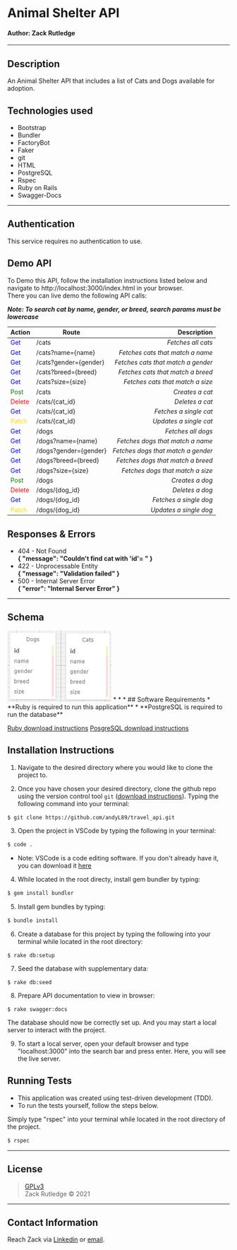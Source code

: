 # Animal Shelter API
#### **Author: Zack Rutledge**
* * *

## Description

An Animal Shelter API that includes a list of Cats and Dogs available for adoption.

## Technologies used

* Bootstrap
* Bundler
* FactoryBot
* Faker
* git
* HTML
* PostgreSQL
* Rspec
* Ruby on Rails
* Swagger-Docs

* * *

## Authentication

This service requires no authentication to use.

## Demo API

To Demo this API, follow the installation instructions listed below and navigate to http://localhost:3000/index.html in your browser. \
There you can live demo the following API calls:

**_Note: To search cat by name, gender, or breed, search params must be lowercase_**

 Action |  Route | Description
| :--- | --- | ---: |
| <span style="color:blue">Get</span> | /cats | _Fetches all cats_ |
| <span style="color:blue">Get</span> | /cats?name={name} | _Fetches cats that match a name_ |
| <span style="color:blue">Get</span> | /cats?gender={gender} | _Fetches cats that match a gender_ |
| <span style="color:blue">Get</span> | /cats?breed={breed} | _Fetches cats that match a breed_ |
| <span style="color:blue">Get</span> | /cats?size={size} | _Fetches cats that match a size_ |
| <span style="color:green">Post</span> | /cats | _Creates a cat_ |
| <span style="color:red">Delete</span> | /cats/{cat_id} | _Deletes a cat_ |
| <span style="color:blue">Get</span> | /cats/{cat_id} | _Fetches a single cat_ |
| <span style="color:gold">Patch</span> | /cats/{cat_id} | _Updates a single cat_ |
| <span style="color:blue">Get</span> | /dogs | _Fetches all dogs_ |
| <span style="color:blue">Get</span> | /dogs?name={name} | _Fetches dogs that match a name_ |
| <span style="color:blue">Get</span> | /dogs?gender={gender} | _Fetches dogs that match a gender_ |
| <span style="color:blue">Get</span> | /dogs?breed={breed} | _Fetches dogs that match a breed_ |
| <span style="color:blue">Get</span> | /dogs?size={size} | _Fetches dogs that match a size_ |
| <span style="color:green">Post</span> | /dogs | _Creates a dog_ |
| <span style="color:red">Delete</span> | /dogs/{dog_id} | _Deletes a dog_ |
| <span style="color:blue">Get</span> | /dogs/{dog_id} | _Fetches a single dog_ |
| <span style="color:gold">Patch</span> | /dogs/{dog_id} | _Updates a single dog_ |

## Responses & Errors

* 404 - Not Found \
  **{ "message": "Couldn't find cat with 'id'=  " }**
* 422 - Unprocessable Entity \
  **{ "message": "Validation failed" }**
* 500 - Internal Server Error \
  **{ "error": "Internal Server Error" }**

* * *
## Schema

<img src="./public/images/api-schema.jpg" alt="Image of schema.">
* * *
## Software Requirements
* **Ruby is required to run this application**
* **PostgreSQL is required to run the database**

 <a href="https://www.learnhowtoprogram.com/ruby-and-rails/getting-started-with-ruby/installing-ruby">Ruby download instructions</a>
  <a href="https://www.learnhowtoprogram.com/ruby-and-rails/getting-started-with-ruby/installing-postgres">PosgreSQL download instructions</a>

## Installation Instructions
1. Navigate to the desired directory where you would like to clone the project to.

2. Once you have chosen your desired directory, clone the github repo using the version control tool `git` (<a href="https://www.learnhowtoprogram.com/introduction-to-programming/getting-started-with-intro-to-programming/git-and-github">download instructions</a>). Typing the following command into your terminal:
```bash
$ git clone https://github.com/andyL89/travel_api.git
```
3. Open the project in VSCode by typing the following in your terminal:

``` bash
$ code .
```
* Note: VSCode is a code editing software. If you don't already have it, you can download it <a href="https://code.visualstudio.com/">here</a>

4. While located in the root directy, install gem bundler by typing:

``` bash
$ gem install bundler
```

5. Install gem bundles by typing:

``` bash
$ bundle install
```

6. Create a database for this project by typing the following into your terminal while located in the root directory:
```
$ rake db:setup
```

7. Seed the database with supplementary data:
```
$ rake db:seed
```

8. Prepare API documentation to view in browser:
```
$ rake swagger:docs
```

The database should now be correctly set up. And you may start a local server to interact with the project.

9. To start a local server, open your default browser and type "localhost:3000" into the search bar and press enter. Here, you will see the live server.

## Running Tests
* This application was created using test-driven development (TDD).
* To run the tests yourself, follow the steps below.

Simply type "rspec" into your terminal while located in the root directory of the project.
``` bash
$ rspec
```
* * *

## License
> [GPLv3](https://choosealicense.com/licenses/gpl-3.0/)\
> Zack Rutledge &copy; 2021

* * *

## Contact Information

Reach Zack via <a href="https://www.linkedin.com/in/zack-rutledge762/" target="_blank">Linkedin</a> or <a href="thorgrim88@gmail.com" target="_blank">email</a></li>.